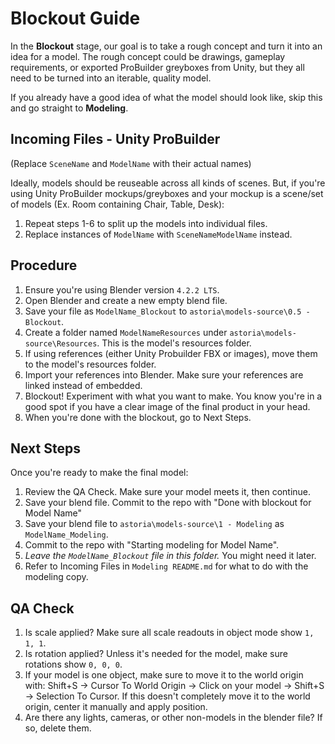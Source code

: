 # Blockout Guide

In the **Blockout** stage, our goal is to take a rough concept and turn it into an idea for a model. The rough concept could be drawings, gameplay requirements, or exported ProBuilder greyboxes from Unity, but they all need to be turned into an iterable, quality model.

If you already have a good idea of what the model should look like, skip this and go straight to **Modeling**.

## Incoming Files - Unity ProBuilder

(Replace `SceneName` and `ModelName` with their actual names)

Ideally, models should be reuseable across all kinds of scenes. But, if you're using Unity ProBuilder mockups/greyboxes and your mockup is a scene/set of models (Ex. Room containing Chair, Table, Desk):

1. Repeat steps 1-6 to split up the models into individual files.
2. Replace instances of `ModelName` with `SceneNameModelName` instead.

## Procedure

1. Ensure you're using Blender version `4.2.2 LTS`.
2. Open Blender and create a new empty blend file.
3. Save your file as `ModelName_Blockout` to `astoria\models-source\0.5 - Blockout`.
4. Create a folder named `ModelNameResources` under `astoria\models-source\Resources`. This is the model's resources folder.
5. If using references (either Unity Probuilder FBX or images), move them to the model's resources folder.
6. Import your references into Blender. Make sure your references are linked instead of embedded.
7. Blockout! Experiment with what you want to make. You know you're in a good spot if you have a clear image of the final product in your head.
8. When you're done with the blockout, go to Next Steps.

## Next Steps

Once you're ready to make the final model:

1. Review the QA Check. Make sure your model meets it, then continue.
2. Save your blend file. Commit to the repo with "Done with blockout for Model Name"
3. Save your blend file to `astoria\models-source\1 - Modeling` as `ModelName_Modeling`.
4. Commit to the repo with "Starting modeling for Model Name".
5. *Leave the `ModelName_Blockout` file in this folder.* You might need it later.
6. Refer to Incoming Files in `Modeling README.md` for what to do with the modeling copy.

## QA Check

1. Is scale applied? Make sure all scale readouts in object mode show `1, 1, 1`.
2. Is rotation applied? Unless it's needed for the model, make sure rotations show `0, 0, 0`.
3. If your model is one object, make sure to move it to the world origin with:
Shift+S -> Cursor To World Origin -> Click on your model -> Shift+S -> Selection To Cursor.
If this doesn't completely move it to the world origin, center it manually and apply position.
4. Are there any lights, cameras, or other non-models in the blender file? If so, delete them.
